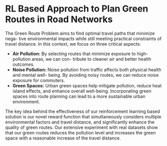 # RL Based Approach to Plan Green Routes in Road Networks
The Green Route Problem aims to find optimal travel paths that minimize nega-
tive environmental impacts while still meeting practical constraints of travel distance. In this
context, we focus on three critical aspects:
- **Air Pollution:** By selecting routes that minimize exposure to high-pollution areas, we can con-
tribute to cleaner air and better health outcomes.
- **Noise Pollution:** Noise pollution from traffic affects both physical health and mental well-
being. By avoiding noisy routes, we can reduce noise exposure for commuters.
- **Green Spaces:** Urban green spaces help mitigate pollution, reduce heat island
effects, and enhance overall well-being. Incorporating green spaces into route planning
can lead to a more sustainable urban environment.


The key idea behind the effectiveness of our reinforcement learning based solution is our novel reward function that simultaneously considers multiple environmental factors and travel distance, and significantly enhance the quality of green routes. Our extensive experiment with real datasets show that our green routes reduces the pollution level and increases the green space with a reasonable increase of the travel distance.
